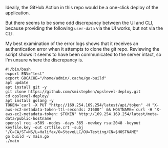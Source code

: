 Ideally, the GitHub Action in this repo would be a one-click deploy of the application.

But there seems to be some odd discrepancy between the UI and CLI, because providing the following `user-data` via the UI works, but not via the CLI.

My best examination of the error logs shows that it receives an authentication error when it attempts to clone the git repo. Reviewing the script shows it seems to have been communicated to the server intact, so I'm unsure where the discrepancy is.

```
#!/bin/bash
export ENV="test"
export GOCACHE="/home/admin/.cache/go-build"
apt update
apt install git -y
git clone https://github.com/smistephen/opslevel-deploy.git
cd opslevel-deploy/
apt install golang -y
TOKEN=`curl -X PUT "http://169.254.169.254/latest/api/token" -H "X-aws-ec2-metadata-token-ttl-seconds: 21600"` && HOSTNAME=`curl -H "X-aws-ec2-metadata-token: $TOKEN" http://169.254.169.254/latest/meta-data/public-hostname`
openssl req -x509 -nodes -days 365 -newkey rsa:2048 -keyout keyfile.key -out crtfile.crt -subj "/C=CA/ST=NS/L=Halifax/O=SteveLLC/OU=Testing/CN=$HOSTNAME"
go build -v main.go
./main
```
